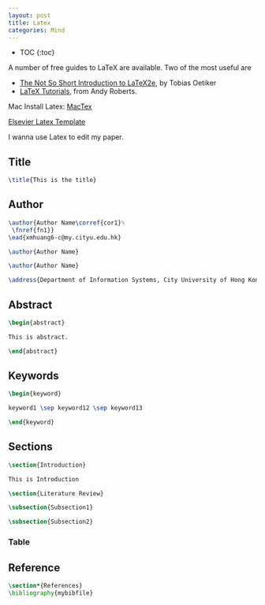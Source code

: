 ```yaml
---
layout: post
title: Latex
categories: Mind
---
```


* TOC
{:toc}

A number of free guides to LaTeX are available. Two of the most useful are

- [The Not So Short Introduction to LaTeX2e](ftp://ftp.ccu.edu.tw/pub/tex/info/lshort/english/lshort.pdf), by Tobias Oetiker
- [LaTeX Tutorials](https://www.andy-roberts.net/writing/latex), from Andy Roberts.

Mac Install Latex: [MacTex](https://www.tug.org/mactex/)

[Elsevier Latex Template](https://www.elsevier.com/authors/author-schemas/latex-instructions)

I wanna use Latex to edit my paper.

## Title

```Latex
\title{This is the title}
```

## Author

```Latex
\author{Author Name\corref{cor1}%
 \fnref{fn1}}
\ead{xmhuang6-c@my.cityu.edu.hk}

\author{Author Name}

\author{Author Name}

\address{Department of Information Systems, City University of Hong Kong, Tat Chee Avenue,  Kowloon, Hong Kong}
```

## Abstract

```Latex
\begin{abstract}

This is abstract.

\end{abstract}
```

## Keywords

```Latex
\begin{keyword}

keyword1 \sep keyword12 \sep keyword13

\end{keyword}
```

## Sections

```Latex
\section{Introduction}

This is Introduction

\section{Literature Review}

\subsection{Subsection1}

\subsection{Subsection2}
```

### Table

## Reference

```Latex
\section*{References}
\bibliography{mybibfile}
```